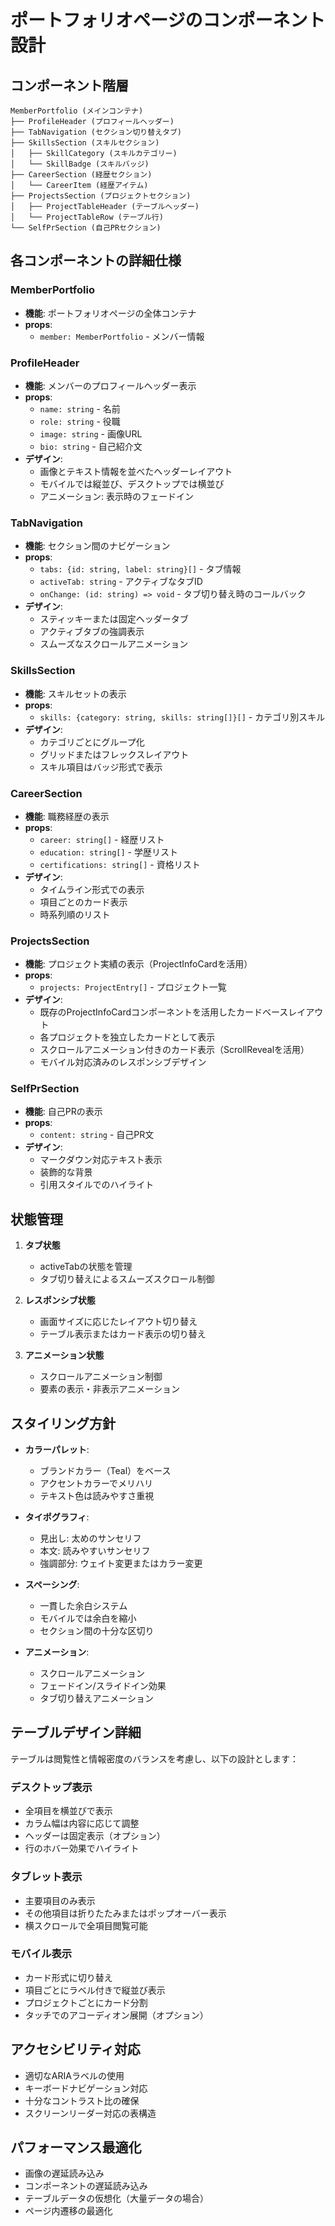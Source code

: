 # ポートフォリオページのコンポーネント設計

## コンポーネント階層

```
MemberPortfolio (メインコンテナ)
├── ProfileHeader (プロフィールヘッダー)
├── TabNavigation (セクション切り替えタブ)
├── SkillsSection (スキルセクション)
│   ├── SkillCategory (スキルカテゴリー)
│   └── SkillBadge (スキルバッジ)
├── CareerSection (経歴セクション)
│   └── CareerItem (経歴アイテム)
├── ProjectsSection (プロジェクトセクション)
│   ├── ProjectTableHeader (テーブルヘッダー)
│   └── ProjectTableRow (テーブル行)
└── SelfPrSection (自己PRセクション)
```

## 各コンポーネントの詳細仕様

### MemberPortfolio
- **機能**: ポートフォリオページの全体コンテナ
- **props**: 
  - `member: MemberPortfolio` - メンバー情報

### ProfileHeader
- **機能**: メンバーのプロフィールヘッダー表示
- **props**:
  - `name: string` - 名前
  - `role: string` - 役職
  - `image: string` - 画像URL
  - `bio: string` - 自己紹介文
- **デザイン**:
  - 画像とテキスト情報を並べたヘッダーレイアウト
  - モバイルでは縦並び、デスクトップでは横並び
  - アニメーション: 表示時のフェードイン

### TabNavigation
- **機能**: セクション間のナビゲーション
- **props**:
  - `tabs: {id: string, label: string}[]` - タブ情報
  - `activeTab: string` - アクティブなタブID
  - `onChange: (id: string) => void` - タブ切り替え時のコールバック
- **デザイン**:
  - スティッキーまたは固定ヘッダータブ
  - アクティブタブの強調表示
  - スムーズなスクロールアニメーション

### SkillsSection
- **機能**: スキルセットの表示
- **props**:
  - `skills: {category: string, skills: string[]}[]` - カテゴリ別スキル
- **デザイン**:
  - カテゴリごとにグループ化
  - グリッドまたはフレックスレイアウト
  - スキル項目はバッジ形式で表示

### CareerSection
- **機能**: 職務経歴の表示
- **props**:
  - `career: string[]` - 経歴リスト
  - `education: string[]` - 学歴リスト
  - `certifications: string[]` - 資格リスト
- **デザイン**:
  - タイムライン形式での表示
  - 項目ごとのカード表示
  - 時系列順のリスト

### ProjectsSection
- **機能**: プロジェクト実績の表示（ProjectInfoCardを活用）
- **props**:
  - `projects: ProjectEntry[]` - プロジェクト一覧
- **デザイン**:
  - 既存のProjectInfoCardコンポーネントを活用したカードベースレイアウト
  - 各プロジェクトを独立したカードとして表示
  - スクロールアニメーション付きのカード表示（ScrollRevealを活用）
  - モバイル対応済みのレスポンシブデザイン

### SelfPrSection
- **機能**: 自己PRの表示
- **props**:
  - `content: string` - 自己PR文
- **デザイン**:
  - マークダウン対応テキスト表示
  - 装飾的な背景
  - 引用スタイルでのハイライト

## 状態管理

1. **タブ状態**
   - activeTabの状態を管理
   - タブ切り替えによるスムーズスクロール制御

2. **レスポンシブ状態**
   - 画面サイズに応じたレイアウト切り替え
   - テーブル表示またはカード表示の切り替え

3. **アニメーション状態**
   - スクロールアニメーション制御
   - 要素の表示・非表示アニメーション

## スタイリング方針

- **カラーパレット**:
  - ブランドカラー（Teal）をベース
  - アクセントカラーでメリハリ
  - テキスト色は読みやすさ重視

- **タイポグラフィ**:
  - 見出し: 太めのサンセリフ
  - 本文: 読みやすいサンセリフ
  - 強調部分: ウェイト変更またはカラー変更

- **スペーシング**:
  - 一貫した余白システム
  - モバイルでは余白を縮小
  - セクション間の十分な区切り

- **アニメーション**:
  - スクロールアニメーション
  - フェードイン/スライドイン効果
  - タブ切り替えアニメーション

## テーブルデザイン詳細

テーブルは閲覧性と情報密度のバランスを考慮し、以下の設計とします：

### デスクトップ表示
- 全項目を横並びで表示
- カラム幅は内容に応じて調整
- ヘッダーは固定表示（オプション）
- 行のホバー効果でハイライト

### タブレット表示
- 主要項目のみ表示
- その他項目は折りたたみまたはポップオーバー表示
- 横スクロールで全項目閲覧可能

### モバイル表示
- カード形式に切り替え
- 項目ごとにラベル付きで縦並び表示
- プロジェクトごとにカード分割
- タッチでのアコーディオン展開（オプション）

## アクセシビリティ対応

- 適切なARIAラベルの使用
- キーボードナビゲーション対応
- 十分なコントラスト比の確保
- スクリーンリーダー対応の表構造

## パフォーマンス最適化

- 画像の遅延読み込み
- コンポーネントの遅延読み込み
- テーブルデータの仮想化（大量データの場合）
- ページ内遷移の最適化